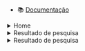 
* 📚 [Documentação](./Docs/Architecture.md)

<details>
    <summary>Home</summary>
  
   <img width="300" src="https://github.com/leojportes/MeliChallenge/assets/65302846/b20a81e9-73c7-49a0-b7e0-ea2d39009df2">
    
</details>

<details>
    <summary>Resultado de pesquisa</summary>
  
   <img width="300" src="https://github.com/leojportes/MeliChallenge/assets/65302846/708f74d4-8fc5-4262-9a17-dfd2cbca22c8">
      
</details>


<details>
   <summary>Resultado de pesquisa</summary>
    
  <img width="300" src="https://github.com/leojportes/MeliChallenge/assets/65302846/e93133a2-bd31-4158-964a-99d5bbde63ff">
      
</details>

